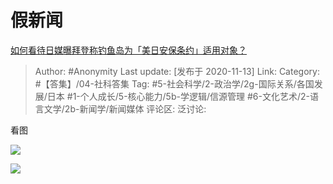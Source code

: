 # 假新闻
[如何看待日媒曝拜登称钓鱼岛为「美日安保条约」适用对象？](https://www.zhihu.com/question/429883520/answer/1572332236)

> Author: #Anonymity
> Last update: [发布于 2020-11-13]
> Link:
> Category: #【答集】/04-社科答集 
> Tag: #5-社会科学/2-政治学/2g-国际关系/各国发展/日本  #1-个人成长/5-核心能力/5b-学逻辑/信源管理 #6-文化艺术/2-语言文学/2b-新闻学/新闻媒体 
> 评论区:
> 泛讨论:

看图

![](https://picx.zhimg.com/80/v2-688361e7788b009073e38f28cac7236e_1440w.webp?source=c8b7c179)

![](https://picx.zhimg.com/80/v2-f0f7a0a82588f0ad868b4e23751caced_1440w.webp?source=c8b7c179)
